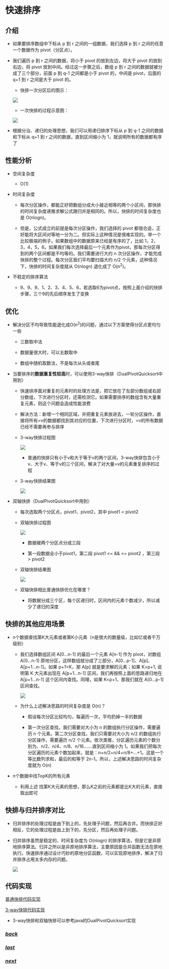 # 快速排序

## 介绍

- 如果要排序数组中下标从 p 到 r 之间的一组数据，我们选择 p 到 r 之间的任意一个数据作为 pivot（分区点）。

- 我们遍历 p 到 r 之间的数据，将小于 pivot 的放到左边，将大于 pivot 的放到右边，将 pivot 放到中间。经过这一步骤之后，数组 p 到 r 之间的数据就被分成了三个部分，前面 p 到 q-1 之间都是小于 pivot 的，中间是 pivot，后面的 q+1 到 r 之间是大于 pivot 的。

	- 快排一次分区后的图示：
	
	![](./picture/快排示意图.jpg)
	
	- 一次快排的过程示意图：

	![](./picture/快排过程示意图.png)

- 根据分治、递归的处理思想，我们可以用递归排序下标从 p 到 q-1 之间的数据和下标从 q+1 到 r 之间的数据，直到区间缩小为 1，就说明所有的数据都有序了

## 性能分析

 - 空间复杂度

	- O(1)

- 时间复杂度

	- 每次分区操作，都能正好把数组分成大小接近相等的两个小区间，那快排的时间复杂度递推求解公式跟归并是相同的。所以，快排的时间复杂度也是 O(nlogn)。

	- 但是，公式成立的前提是每次分区操作，我们选择的 pivot 都很合适，正好能将大区间对等地一分为二。但实际上这种情况是很难实现的。举一个比较极端的例子。如果数组中的数据原来已经是有序的了，比如 1，2，3，4，5，6。如果我们每次选择最后一个元素作为pivot，那每次分区得到的两个区间都是不均等的。我们需要进行大约 n 次分区操作，才能完成快排的整个过程。每次分区我们平均要扫描大约 n/2 个元素，这种情况下，快排的时间复杂度就从 O(nlogn) 退化成了 O(n<sup>2</sup>)。

- 不稳定的排序算法

	- 9、9、9、1、2、3、4、5、6，若选取6为pivot点，按照上面介绍的快排步骤，三个9的先后顺序发生了变换

## 优化

- 解决分区不均导致性能退化成O(n<sup>2</sup>)的问题，通过以下方案使得分区点更均匀一些

	- 三数取中法
	
	- 数据量很大时，可以五数取中

	- 数组中随机取数法，不是每次从头或者尾

- 当要排序的**数据重复性较高**时，可以使用3-way快排（DualPivotQuicksort中用到）

	- 快速排序面对重复的元素时的处理方法是，把它放在了左部分数组或右部分数组，下次进行分区时，还需检测它。如果需要排序的数组含有大量重复元素，则这个问题会造成性能浪费
	
	- 解决方法：新增一个相同区域，并把重复元素放进去，一轮分区操作，直接将所有=v的数据都找到其对应的位置，下次进行分区时，=v的所有数据已经不需要再参与排序

	- 3-way快排过程图

		![](./picture/3-way快排过程图.png)

		- 普通的快排只有小于v和大于等于v的两个区间，3-way快排包含小于v、大于v、等于v的三个区间，解决了对大量=v的元素重复排序的过程
		
	- 3-way快排结果图

		![](./picture/3-way快排结果图.png)

- 双轴快排（DualPivotQuicksort中用到）
	
	- 每次选取两个分区点，pivot1、pivot2，其中 pivot1 < pivot2

	- 双轴快排过程图

		![](./picture/双轴快排过程图.png)

		- 数据被两个分区点分成三段
		
		- 第一段数据全小于pivot1，第二段 pivot1 <= && <= pivot2 ，第三段 > pivot2
		
	- 双轴快排结果图

		![](./picture/双轴快排结果图.png)

	- 双轴快排相比普通快排优化在哪里？

		- 将数据分成三个区，每个区递归时，区间内的元素个数减少，所以减少了递归的深度

## 快排的其他应用场景

- n个数据查找第K大元素或者第K小元素（n是很大的数量级，比如亿或者千万级别）

	- 我们选择数组区间 A[0…n-1] 的最后一个元素 A[n-1] 作为 pivot，对数组 A[0…n-1] 原地分区，这样数组就分成了三部分，A[0…p-1]、A[p]、A[p+1…n-1]。如果 p+1=K，那 A[p] 就是要求解的元素；如果 K>p+1, 说明第 K 大元素出现在 A[p+1…n-1] 区间，我们再按照上面的思路递归地在 A[p+1…n-1] 这个区间内查找。同理，如果 K<p+1，那我们就在 A[0…p-1] 区间查找。

		![](./picture/On时间找第k大数.jpg)

	- 为什么上述解决思路的时间复杂度是 O(n)？
	
		- 假设每次分区比较均匀，每遍历一次，平均扔掉一半的数据

		- 第一次分区查找，我们需要对大小为 n 的数组执行分区操作，需要遍历 n 个元素。第二次分区查找，我们只需要对大小为 n/2 的数组执行分区操作，需要遍历 n/2 个元素。依次类推，分区遍历元素的个数分别为、n/2、n/4、n/8、n/16.……直到区间缩小为 1。如果我们把每次分区遍历的元素个数加起来，就是：n+n/2+n/4+n/8+…+1。这是一个等比数列求和，最后的和等于 2n-1。所以，上述解决思路的时间复杂度就为 O(n)

- n个数据中找TopK的所有元素

	- 利用上述 找第K大元素的思想，那么K之前的元素都是比K大的元素，直接取出即可

## 快排与归并排序对比

- 归并排序的处理过程是由下到上的，先处理子问题，然后再合并。而快排正好相反，它的处理过程是由上到下的，先分区，然后再处理子问题。

- 归并排序虽然是稳定的、时间复杂度为 O(nlogn) 的排序算法，但是它是非原地排序算法。归并之所以是非原地排序算法，主要原因是合并函数无法在原地执行。快速排序通过设计巧妙的原地分区函数，可以实现原地排序，解决了归并排序占用太多内存的问题。

	![](./picture/归并快排比较.jpg)

## 代码实现

[普通快排代码实现](../../../src/main/java/fanrui/study/sort/QuickSort.java)

[3-way快排代码实现](../../../src/main/java/fanrui/study/sort/Quick3WaySort.java)

- 3-way快排和双轴快排可以参考java的DualPivotQuicksort实现

### [*back*](../)

### [*last*](../4.归并排序)

### [*next*](../6.堆排序序)

